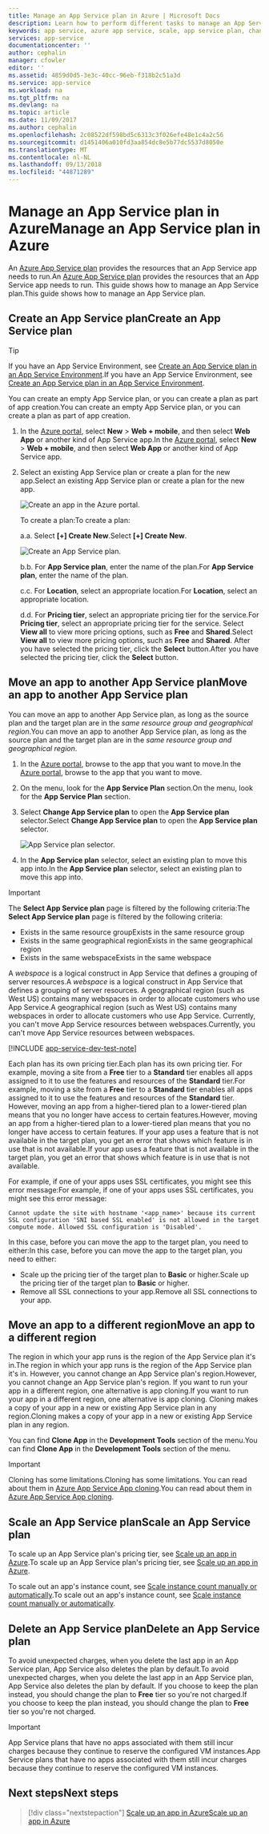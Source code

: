```yaml
---
title: Manage an App Service plan in Azure | Microsoft Docs
description: Learn how to perform different tasks to manage an App Service plan.
keywords: app service, azure app service, scale, app service plan, change, create, manage, management
services: app-service
documentationcenter: ''
author: cephalin
manager: cfowler
editor: ''
ms.assetid: 4859d0d5-3e3c-40cc-96eb-f318b2c51a3d
ms.service: app-service
ms.workload: na
ms.tgt_pltfrm: na
ms.devlang: na
ms.topic: article
ms.date: 11/09/2017
ms.author: cephalin
ms.openlocfilehash: 2c08522df598bd5c6313c3f026efe48e1c4a2c56
ms.sourcegitcommit: d1451406a010fd3aa854dc8e5b77dc5537d8050e
ms.translationtype: MT
ms.contentlocale: nl-NL
ms.lasthandoff: 09/13/2018
ms.locfileid: "44871289"
---
```

# <a name="manage-an-app-service-plan-in-azure"></a><span data-ttu-id="52488-104">Manage an App Service plan in Azure</span><span class="sxs-lookup"><span data-stu-id="52488-104">Manage an App Service plan in Azure</span></span>

<span data-ttu-id="52488-105">An [Azure App Service plan](azure-web-sites-web-hosting-plans-in-depth-overview.md) provides the resources that an App Service app needs to run.</span><span class="sxs-lookup"><span data-stu-id="52488-105">An [Azure App Service plan](azure-web-sites-web-hosting-plans-in-depth-overview.md) provides the resources that an App Service app needs to run.</span></span> <span data-ttu-id="52488-106">This guide shows how to manage an App Service plan.</span><span class="sxs-lookup"><span data-stu-id="52488-106">This guide shows how to manage an App Service plan.</span></span>

## <a name="create-an-app-service-plan"></a><span data-ttu-id="52488-107">Create an App Service plan</span><span class="sxs-lookup"><span data-stu-id="52488-107">Create an App Service plan</span></span>

> [!TIP]
> <span data-ttu-id="52488-108">If you have an App Service Environment, see [Create an App Service plan in an App Service Environment](environment/app-service-web-how-to-create-a-web-app-in-an-ase.md#createplan).</span><span class="sxs-lookup"><span data-stu-id="52488-108">If you have an App Service Environment, see [Create an App Service plan in an App Service Environment](environment/app-service-web-how-to-create-a-web-app-in-an-ase.md#createplan).</span></span>

<span data-ttu-id="52488-109">You can create an empty App Service plan, or you can create a plan as part of app creation.</span><span class="sxs-lookup"><span data-stu-id="52488-109">You can create an empty App Service plan, or you can create a plan as part of app creation.</span></span>

1. <span data-ttu-id="52488-110">In the [Azure portal](https://portal.azure.com), select **New** > **Web + mobile**, and then select **Web App** or another kind of App Service app.</span><span class="sxs-lookup"><span data-stu-id="52488-110">In the [Azure portal](https://portal.azure.com), select **New** > **Web + mobile**, and then select **Web App** or another kind of App Service app.</span></span>

1. <span data-ttu-id="52488-111">Select an existing App Service plan or create a plan for the new app.</span><span class="sxs-lookup"><span data-stu-id="52488-111">Select an existing App Service plan or create a plan for the new app.</span></span>

   ![Create an app in the Azure portal.][createWebApp]

   <span data-ttu-id="52488-113">To create a plan:</span><span class="sxs-lookup"><span data-stu-id="52488-113">To create a plan:</span></span>

   <span data-ttu-id="52488-114">a.</span><span class="sxs-lookup"><span data-stu-id="52488-114">a.</span></span> <span data-ttu-id="52488-115">Select **[+] Create New**.</span><span class="sxs-lookup"><span data-stu-id="52488-115">Select **[+] Create New**.</span></span>

      ![Create an App Service plan.][createASP] 

   <span data-ttu-id="52488-117">b.</span><span class="sxs-lookup"><span data-stu-id="52488-117">b.</span></span> <span data-ttu-id="52488-118">For **App Service plan**, enter the name of the plan.</span><span class="sxs-lookup"><span data-stu-id="52488-118">For **App Service plan**, enter the name of the plan.</span></span>

   <span data-ttu-id="52488-119">c.</span><span class="sxs-lookup"><span data-stu-id="52488-119">c.</span></span> <span data-ttu-id="52488-120">For **Location**, select an appropriate location.</span><span class="sxs-lookup"><span data-stu-id="52488-120">For **Location**, select an appropriate location.</span></span>

   <span data-ttu-id="52488-121">d.</span><span class="sxs-lookup"><span data-stu-id="52488-121">d.</span></span> <span data-ttu-id="52488-122">For **Pricing tier**, select an appropriate pricing tier for the service.</span><span class="sxs-lookup"><span data-stu-id="52488-122">For **Pricing tier**, select an appropriate pricing tier for the service.</span></span> <span data-ttu-id="52488-123">Select **View all** to view more pricing options, such as **Free** and **Shared**.</span><span class="sxs-lookup"><span data-stu-id="52488-123">Select **View all** to view more pricing options, such as **Free** and **Shared**.</span></span> <span data-ttu-id="52488-124">After you have selected the pricing tier, click the **Select** button.</span><span class="sxs-lookup"><span data-stu-id="52488-124">After you have selected the pricing tier, click the **Select** button.</span></span>

<a name="move"></a>

## <a name="move-an-app-to-another-app-service-plan"></a><span data-ttu-id="52488-125">Move an app to another App Service plan</span><span class="sxs-lookup"><span data-stu-id="52488-125">Move an app to another App Service plan</span></span>

<span data-ttu-id="52488-126">You can move an app to another App Service plan, as long as the source plan and the target plan are in the _same resource group and geographical region_.</span><span class="sxs-lookup"><span data-stu-id="52488-126">You can move an app to another App Service plan, as long as the source plan and the target plan are in the _same resource group and geographical region_.</span></span>

1. <span data-ttu-id="52488-127">In the [Azure portal](https://portal.azure.com), browse to the app that you want to move.</span><span class="sxs-lookup"><span data-stu-id="52488-127">In the [Azure portal](https://portal.azure.com), browse to the app that you want to move.</span></span>

1. <span data-ttu-id="52488-128">On the menu, look for the **App Service Plan** section.</span><span class="sxs-lookup"><span data-stu-id="52488-128">On the menu, look for the **App Service Plan** section.</span></span>

1. <span data-ttu-id="52488-129">Select **Change App Service plan** to open the **App Service plan** selector.</span><span class="sxs-lookup"><span data-stu-id="52488-129">Select **Change App Service plan** to open the **App Service plan** selector.</span></span>

   ![App Service plan selector.][change] 

1. <span data-ttu-id="52488-131">In the **App Service plan** selector, select an existing plan to move this app into.</span><span class="sxs-lookup"><span data-stu-id="52488-131">In the **App Service plan** selector, select an existing plan to move this app into.</span></span>   

> [!IMPORTANT]
> <span data-ttu-id="52488-132">The **Select App Service plan** page is filtered by the following criteria:</span><span class="sxs-lookup"><span data-stu-id="52488-132">The **Select App Service plan** page is filtered by the following criteria:</span></span> 
> - <span data-ttu-id="52488-133">Exists in the same resource group</span><span class="sxs-lookup"><span data-stu-id="52488-133">Exists in the same resource group</span></span> 
> - <span data-ttu-id="52488-134">Exists in the same geographical region</span><span class="sxs-lookup"><span data-stu-id="52488-134">Exists in the same geographical region</span></span> 
> - <span data-ttu-id="52488-135">Exists in the same webspace</span><span class="sxs-lookup"><span data-stu-id="52488-135">Exists in the same webspace</span></span>  
> 
> <span data-ttu-id="52488-136">A _webspace_ is a logical construct in App Service that defines a grouping of server resources.</span><span class="sxs-lookup"><span data-stu-id="52488-136">A _webspace_ is a logical construct in App Service that defines a grouping of server resources.</span></span> <span data-ttu-id="52488-137">A geographical region (such as West US) contains many webspaces in order to allocate customers who use App Service.</span><span class="sxs-lookup"><span data-stu-id="52488-137">A geographical region (such as West US) contains many webspaces in order to allocate customers who use App Service.</span></span> <span data-ttu-id="52488-138">Currently, you can't move App Service resources between webspaces.</span><span class="sxs-lookup"><span data-stu-id="52488-138">Currently, you can't move App Service resources between webspaces.</span></span> 
> 

[!INCLUDE [app-service-dev-test-note](../../includes/app-service-dev-test-note.md)]

<span data-ttu-id="52488-139">Each plan has its own pricing tier.</span><span class="sxs-lookup"><span data-stu-id="52488-139">Each plan has its own pricing tier.</span></span> <span data-ttu-id="52488-140">For example, moving a site from a **Free** tier to a **Standard** tier enables all apps assigned to it to use the features and resources of the **Standard** tier.</span><span class="sxs-lookup"><span data-stu-id="52488-140">For example, moving a site from a **Free** tier to a **Standard** tier enables all apps assigned to it to use the features and resources of the **Standard** tier.</span></span> <span data-ttu-id="52488-141">However, moving an app from a higher-tiered plan to a lower-tiered plan means that you no longer have access to certain features.</span><span class="sxs-lookup"><span data-stu-id="52488-141">However, moving an app from a higher-tiered plan to a lower-tiered plan means that you no longer have access to certain features.</span></span> <span data-ttu-id="52488-142">If your app uses a feature that is not available in the target plan, you get an error that shows which feature is in use that is not available.</span><span class="sxs-lookup"><span data-stu-id="52488-142">If your app uses a feature that is not available in the target plan, you get an error that shows which feature is in use that is not available.</span></span> 

<span data-ttu-id="52488-143">For example, if one of your apps uses SSL certificates, you might see this error message:</span><span class="sxs-lookup"><span data-stu-id="52488-143">For example, if one of your apps uses SSL certificates, you might see this error message:</span></span>

`Cannot update the site with hostname '<app_name>' because its current SSL configuration 'SNI based SSL enabled' is not allowed in the target compute mode. Allowed SSL configuration is 'Disabled'.`

<span data-ttu-id="52488-144">In this case, before you can move the app to the target plan, you need to either:</span><span class="sxs-lookup"><span data-stu-id="52488-144">In this case, before you can move the app to the target plan, you need to either:</span></span>
- <span data-ttu-id="52488-145">Scale up the pricing tier of the target plan to **Basic** or higher.</span><span class="sxs-lookup"><span data-stu-id="52488-145">Scale up the pricing tier of the target plan to **Basic** or higher.</span></span>
- <span data-ttu-id="52488-146">Remove all SSL connections to your app.</span><span class="sxs-lookup"><span data-stu-id="52488-146">Remove all SSL connections to your app.</span></span>

## <a name="move-an-app-to-a-different-region"></a><span data-ttu-id="52488-147">Move an app to a different region</span><span class="sxs-lookup"><span data-stu-id="52488-147">Move an app to a different region</span></span>

<span data-ttu-id="52488-148">The region in which your app runs is the region of the App Service plan it's in.</span><span class="sxs-lookup"><span data-stu-id="52488-148">The region in which your app runs is the region of the App Service plan it's in.</span></span> <span data-ttu-id="52488-149">However, you cannot change an App Service plan's region.</span><span class="sxs-lookup"><span data-stu-id="52488-149">However, you cannot change an App Service plan's region.</span></span> <span data-ttu-id="52488-150">If you want to run your app in a different region, one alternative is app cloning.</span><span class="sxs-lookup"><span data-stu-id="52488-150">If you want to run your app in a different region, one alternative is app cloning.</span></span> <span data-ttu-id="52488-151">Cloning makes a copy of your app in a new or existing App Service plan in any region.</span><span class="sxs-lookup"><span data-stu-id="52488-151">Cloning makes a copy of your app in a new or existing App Service plan in any region.</span></span>

<span data-ttu-id="52488-152">You can find **Clone App** in the **Development Tools** section of the menu.</span><span class="sxs-lookup"><span data-stu-id="52488-152">You can find **Clone App** in the **Development Tools** section of the menu.</span></span>

> [!IMPORTANT]
> <span data-ttu-id="52488-153">Cloning has some limitations.</span><span class="sxs-lookup"><span data-stu-id="52488-153">Cloning has some limitations.</span></span> <span data-ttu-id="52488-154">You can read about them in [Azure App Service App cloning](app-service-web-app-cloning.md).</span><span class="sxs-lookup"><span data-stu-id="52488-154">You can read about them in [Azure App Service App cloning](app-service-web-app-cloning.md).</span></span>

## <a name="scale-an-app-service-plan"></a><span data-ttu-id="52488-155">Scale an App Service plan</span><span class="sxs-lookup"><span data-stu-id="52488-155">Scale an App Service plan</span></span>

<span data-ttu-id="52488-156">To scale up an App Service plan's pricing tier, see [Scale up an app in Azure](web-sites-scale.md).</span><span class="sxs-lookup"><span data-stu-id="52488-156">To scale up an App Service plan's pricing tier, see [Scale up an app in Azure](web-sites-scale.md).</span></span>

<span data-ttu-id="52488-157">To scale out an app's instance count, see [Scale instance count manually or automatically](../monitoring-and-diagnostics/insights-how-to-scale.md).</span><span class="sxs-lookup"><span data-stu-id="52488-157">To scale out an app's instance count, see [Scale instance count manually or automatically](../monitoring-and-diagnostics/insights-how-to-scale.md).</span></span>

<a name="delete"></a>

## <a name="delete-an-app-service-plan"></a><span data-ttu-id="52488-158">Delete an App Service plan</span><span class="sxs-lookup"><span data-stu-id="52488-158">Delete an App Service plan</span></span>

<span data-ttu-id="52488-159">To avoid unexpected charges, when you delete the last app in an App Service plan, App Service also deletes the plan by default.</span><span class="sxs-lookup"><span data-stu-id="52488-159">To avoid unexpected charges, when you delete the last app in an App Service plan, App Service also deletes the plan by default.</span></span> <span data-ttu-id="52488-160">If you choose to keep the plan instead, you should change the plan to **Free** tier so you're not charged.</span><span class="sxs-lookup"><span data-stu-id="52488-160">If you choose to keep the plan instead, you should change the plan to **Free** tier so you're not charged.</span></span>

> [!IMPORTANT]
> <span data-ttu-id="52488-161">App Service plans that have no apps associated with them still incur charges because they continue to reserve the configured VM instances.</span><span class="sxs-lookup"><span data-stu-id="52488-161">App Service plans that have no apps associated with them still incur charges because they continue to reserve the configured VM instances.</span></span>

## <a name="next-steps"></a><span data-ttu-id="52488-162">Next steps</span><span class="sxs-lookup"><span data-stu-id="52488-162">Next steps</span></span>

> [!div class="nextstepaction"]
> [<span data-ttu-id="52488-163">Scale up an app in Azure</span><span class="sxs-lookup"><span data-stu-id="52488-163">Scale up an app in Azure</span></span>](web-sites-scale.md)

[change]: ./media/azure-web-sites-web-hosting-plans-in-depth-overview/change-appserviceplan.png
[createASP]: ./media/azure-web-sites-web-hosting-plans-in-depth-overview/create-appserviceplan.png
[createWebApp]: ./media/azure-web-sites-web-hosting-plans-in-depth-overview/create-web-app.png
